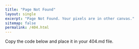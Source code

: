 ```yaml
---
title: "Page Not Found"
layout: single
excerpt: "Page Not Found. Your pixels are in other canvas."
sitemap: false
permalink: /404.html
---
```


Copy the code below and place it in your 404.md file.

<script type="text/javascript">
  var GOOG_FIXURL_LANG = 'en';
  var GOOG_FIXURL_SITE = '{{ site.url }}'
</script>
<script type="text/javascript"
  src="//linkhelp.clients.google.com/tbproxy/lh/wm/fixurl.js">
</script>
